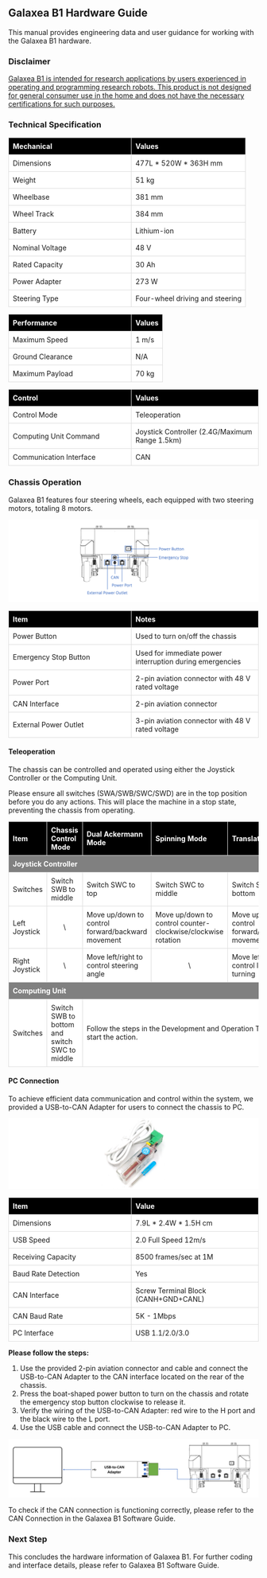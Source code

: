 ## Galaxea B1 Hardware Guide

This manual provides engineering data and user guidance for working with the Galaxea B1 hardware.

### Disclaimer

<u>Galaxea B1 is intended for research applications by users experienced in operating and programming research robots. This product is not designed for general consumer use in the home and does not have the necessary certifications for such purposes.</u>

### Technical Specification



<table style="border-collapse: collapse; width: 100%;">
    <thead>
        <tr style="background-color: black; color: white; text-align: left;">
            <th style="vertical-align: middle; padding: 8px; border: 1px solid #ddd; width: 230px;">Mechanical</th>
            <th style="vertical-align: middle; padding: 8px; border: 1px solid #ddd;">Values</th>
        </tr>
    </thead>
    <tbody>
        <tr style="background-color: white;">
            <td style="vertical-align: middle; padding: 8px; border: 1px solid #ddd;">Dimensions</td>
            <td style="vertical-align: middle; padding: 8px; border: 1px solid #ddd;">477L * 520W * 363H mm</td>
        </tr>
        <tr style="background-color: white;">
            <td style="vertical-align: middle; padding: 8px; border: 1px solid #ddd;">Weight</td>
            <td style="vertical-align: middle; padding: 8px; border: 1px solid #ddd;">51 kg</td>
        </tr>
        <tr style="background-color: white;">
            <td style="vertical-align: middle; padding: 8px; border: 1px solid #ddd;">Wheelbase</td>
            <td style="vertical-align: middle; padding: 8px; border: 1px solid #ddd;">381 mm</td>
        </tr>
        <tr style="background-color: white;">
            <td style="vertical-align: middle; padding: 8px; border: 1px solid #ddd;">Wheel Track</td>
            <td style="vertical-align: middle; padding: 8px; border: 1px solid #ddd;">384 mm</td>
        </tr>
        <tr style="background-color: white;">
            <td style="vertical-align: middle; padding: 8px; border: 1px solid #ddd;">Battery</td>
            <td style="vertical-align: middle; padding: 8px; border: 1px solid #ddd;">Lithium-ion</td>
        </tr>
        <tr style="background-color: white;">
            <td style="vertical-align: middle; padding: 8px; border: 1px solid #ddd;">Nominal Voltage</td>
            <td style="vertical-align: middle; padding: 8px; border: 1px solid #ddd;">48 V</td>
        </tr>
        <tr style="background-color: white;">
            <td style="vertical-align: middle; padding: 8px; border: 1px solid #ddd;">Rated Capacity</td>
            <td style="vertical-align: middle; padding: 8px; border: 1px solid #ddd;">30 Ah</td>
        </tr>
        <tr style="background-color: white;">
            <td style="vertical-align: middle; padding: 8px; border: 1px solid #ddd;">Power Adapter</td>
            <td style="vertical-align: middle; padding: 8px; border: 1px solid #ddd;">273 W</td>
        </tr>
        <tr style="background-color: white;">
            <td style="vertical-align: middle; padding: 8px; border: 1px solid #ddd;">Steering Type</td>
            <td style="vertical-align: middle; padding: 8px; border: 1px solid #ddd;">Four-wheel driving and steering</td>
        </tr>
    </tbody>
</table>




<table style="border-collapse: collapse; width: 100%;">
    <thead>
        <tr style="background-color: black; color: white; text-align: left;">
            <th style="vertical-align: middle; padding: 8px; border: 1px solid #ddd; width: 230px;">Performance</th>
            <th style="vertical-align: middle; padding: 8px; border: 1px solid #ddd;">Values</th>
        </tr>
    </thead>
    <tbody>
        <tr style="background-color: white;">
            <td style="vertical-align: middle; padding: 8px; border: 1px solid #ddd;">Maximum Speed</td>
            <td style="vertical-align: middle; padding: 8px; border: 1px solid #ddd;">1 m/s</td>
        </tr>
        <tr style="background-color: white;">
            <td style="vertical-align: middle; padding: 8px; border: 1px solid #ddd;">Ground Clearance</td>
            <td style="vertical-align: middle; padding: 8px; border: 1px solid #ddd;">N/A</td>
        </tr>
        <tr style="background-color: white;">
            <td style="vertical-align: middle; padding: 8px; border: 1px solid #ddd;">Maximum Payload</td>
            <td style="vertical-align: middle; padding: 8px; border: 1px solid #ddd;">70 kg</td>
        </tr>
    </tbody>
</table>


<table style="border-collapse: collapse; width: 100%;">
    <thead>
        <tr style="background-color: black; color: white; text-align: left;">
            <th style="vertical-align: middle; padding: 8px; border: 1px solid #ddd; width: 230px;">Control</th>
            <th style="vertical-align: middle; padding: 8px; border: 1px solid #ddd;">Values</th>
        </tr>
    </thead>
    <tbody>
        <tr style="background-color: white;">
            <td style="vertical-align: middle; padding: 8px; border: 1px solid #ddd;">Control Mode</td>
            <td style="vertical-align: middle; padding: 8px; border: 1px solid #ddd;">Teleoperation</td>
        </tr>
        <tr style="background-color: white;">
            <td style="vertical-align: middle; padding: 8px; border: 1px solid #ddd;">Computing Unit Command</td>
            <td style="vertical-align: middle; padding: 8px; border: 1px solid #ddd;">Joystick Controller (2.4G/Maximum Range 1.5km)</td>
        </tr>
        <tr style="background-color: white;">
            <td style="vertical-align: middle; padding: 8px; border: 1px solid #ddd;">Communication Interface</td>
            <td style="vertical-align: middle; padding: 8px; border: 1px solid #ddd;">CAN</td>
        </tr>
    </tbody>
</table>




### Chassis Operation

Galaxea B1 features four steering wheels, each equipped with two steering motors, totaling 8 motors.

![B1_hardware_ports](assets/B1_hardware_ports.png)

<table style="border-collapse: collapse; width: 100%;">
    <thead>
        <tr style="background-color: black; color: white; text-align: left;">
            <th style="vertical-align: middle; padding: 8px; border: 1px solid #ddd; width: 230px;">Item</th>
            <th style="vertical-align: middle; padding: 8px; border: 1px solid #ddd;">Notes</th>
        </tr>
    </thead>
    <tbody>
        <tr style="background-color: white; text-align: left;">
            <td style="vertical-align: middle; padding: 8px; border: 1px solid #ddd;">Power Button</td>
            <td style="vertical-align: middle; padding: 8px; border: 1px solid #ddd;">Used to turn on/off the chassis</td>
        </tr>
        <tr style="background-color: white; text-align: left;">
            <td style="vertical-align: middle; padding: 8px; border: 1px solid #ddd;">Emergency Stop Button</td>
            <td style="vertical-align: middle; padding: 8px; border: 1px solid #ddd;">Used for immediate power interruption during emergencies</td>
        </tr>
        <tr style="background-color: white; text-align: left;">
            <td style="vertical-align: middle; padding: 8px; border: 1px solid #ddd;">Power Port</td>
            <td style="vertical-align: middle; padding: 8px; border: 1px solid #ddd;">2-pin aviation connector with 48 V rated voltage</td>
        </tr>
        <tr style="background-color: white; text-align: left;">
            <td style="vertical-align: middle; padding: 8px; border: 1px solid #ddd;">CAN Interface</td>
            <td style="vertical-align: middle; padding: 8px; border: 1px solid #ddd;">2-pin aviation connector</td>
        </tr>
        <tr style="background-color: white; text-align: left;">
            <td style="vertical-align: middle; padding: 8px; border: 1px solid #ddd;">External Power Outlet</td>
            <td style="vertical-align: middle; padding: 8px; border: 1px solid #ddd;">3-pin aviation connector with 48 V rated voltage</td>
        </tr>
    </tbody>
</table>




#### Teleoperation

The chassis can be controlled and operated using either the Joystick Controller or the Computing Unit.

Please ensure all switches (SWA/SWB/SWC/SWD) are in the top position before you do any actions. This will place the machine in a stop state, preventing the chassis from operating.

<table style="border-collapse: collapse; width: 100%;">
    <thead>
        <tr style="background-color: black; color: white; text-align: left;">
            <th style="vertical-align: middle; padding: 8px; border: 1px solid #ddd; width: 150px;">Item</th>
            <th style="vertical-align: middle; padding: 8px; border: 1px solid #ddd; width: 200px;">Chassis Control Mode</th>
            <th style="vertical-align: middle; padding: 8px; border: 1px solid #ddd;">Dual Ackermann Mode</th>
            <th style="vertical-align: middle; padding: 8px; border: 1px solid #ddd;">Spinning Mode</th>
            <th style="vertical-align: middle; padding: 8px; border: 1px solid #ddd;">Translation Mode</th>
        </tr>
        <tr style="background-color: grey; color: white; text-align: left;">
            <th style="vertical-align: middle; padding: 8px; border: 1px solid #ddd;" colspan="5">Joystick Controller</th>
        </tr>
    </thead>
    <tbody>
        <tr style="background-color: white;">
            <td style="vertical-align: middle; padding: 8px; border: 1px solid #ddd;">Switches</td>
            <td style="vertical-align: middle; padding: 8px; border: 1px solid #ddd;">Switch SWB to middle</td>
            <td style="vertical-align: middle; padding: 8px; border: 1px solid #ddd;">Switch SWC to top</td>
            <td style="vertical-align: middle; padding: 8px; border: 1px solid #ddd;">Switch SWC to middle</td>
            <td style="vertical-align: middle; padding: 8px; border: 1px solid #ddd;">Switch SWC to bottom</td>
        </tr>
        <tr style="background-color: white;">
            <td style="vertical-align: middle; padding: 8px; border: 1px solid #ddd;">Left Joystick</td>
            <td style="vertical-align: middle; padding: 8px; border: 1px solid #ddd;text-align: center;">\</td>
            <td style="vertical-align: middle; padding: 8px; border: 1px solid #ddd;">Move up/down to control forward/backward movement</td>
            <td style="vertical-align: middle; padding: 8px; border: 1px solid #ddd;">Move up/down to control counter-clockwise/clockwise rotation</td>
            <td style="vertical-align: middle; padding: 8px; border: 1px solid #ddd;">Move up/down to control forward/backward movement</td>
        </tr>
        <tr style="background-color: white;">
            <td style="vertical-align: middle; padding: 8px; border: 1px solid #ddd;">Right Joystick</td>
            <td style="vertical-align: middle; padding: 8px; border: 1px solid #ddd;text-align: center;">\</td>
            <td style="vertical-align: middle; padding: 8px; border: 1px solid #ddd;">Move left/right to control steering angle</td>
            <td style="vertical-align: middle; padding: 8px; border: 1px solid #ddd;text-align: center;">\</td>
            <td style="vertical-align: middle; padding: 8px; border: 1px solid #ddd;">Move left/right to control left/right turning</td>
        </tr>
    </tbody>
    <thead>
        <tr style="background-color: grey; color: white; text-align: left;width: 150px;">
            <th style="vertical-align: middle; padding: 8px; border: 1px solid #ddd;" colspan="5">Computing Unit</th>
        </tr>
    </thead>
    <tbody>
        <tr style="background-color: white;">
            <td style="vertical-align: middle; padding: 8px; border: 1px solid #ddd;">Switches</td>
            <td style="vertical-align: middle; padding: 8px; border: 1px solid #ddd;">Switch SWB to bottom and switch SWC to middle</td>
            <td style="vertical-align: middle; padding: 8px; border: 1px solid #ddd;" colspan="3">Follow the steps in the Development and Operation Tutorials to start the action.</td>
        </tr>
    <tbody>        
</table>


#### PC Connection

To achieve efficient data communication and control within the system, we provided a USB-to-CAN Adapter for users to connect the chassis to PC.

![B1_UABCAN](assets/B1_USBCAN.png)

<table style="border-collapse: collapse; width: 100%;">
    <thead>
        <tr style="background-color: black; color: white; text-align: left;">
            <th style="vertical-align: middle; padding: 8px; border: 1px solid #ddd; width: 230px;">Item</th>
            <th style="vertical-align: middle; padding: 8px; border: 1px solid #ddd;">Value</th>
        </tr>
    </thead>
    <tbody>
        <tr style="background-color: white; text-align: left;">
            <td style="vertical-align: middle; padding: 8px; border: 1px solid #ddd;">Dimensions</td>
            <td style="vertical-align: middle; padding: 8px; border: 1px solid #ddd;">7.9L * 2.4W * 1.5H cm</td>
        </tr>
        <tr style="background-color: white; text-align: left;">
            <td style="vertical-align: middle; padding: 8px; border: 1px solid #ddd;">USB Speed</td>
            <td style="vertical-align: middle; padding: 8px; border: 1px solid #ddd;">2.0 Full Speed 12m/s</td>
        </tr>
        <tr style="background-color: white; text-align: left;">
            <td style="vertical-align: middle; padding: 8px; border: 1px solid #ddd;">Receiving Capacity</td>
            <td style="vertical-align: middle; padding: 8px; border: 1px solid #ddd;">8500 frames/sec at 1M</td>
        </tr>
        <tr style="background-color: white; text-align: left;">
            <td style="vertical-align: middle; padding: 8px; border: 1px solid #ddd;">Baud Rate Detection</td>
            <td style="vertical-align: middle; padding: 8px; border: 1px solid #ddd;">Yes</td>
        </tr>
        <tr style="background-color: white; text-align: left;">
            <td style="vertical-align: middle; padding: 8px; border: 1px solid #ddd;">CAN Interface</td>
            <td style="vertical-align: middle; padding: 8px; border: 1px solid #ddd;">Screw Terminal Block (CANH+GND+CANL)</td>
        </tr>
        <tr style="background-color: white; text-align: left;">
            <td style="vertical-align: middle; padding: 8px; border: 1px solid #ddd;">CAN Baud Rate</td>
            <td style="vertical-align: middle; padding: 8px; border: 1px solid #ddd;">5K - 1Mbps</td>
        </tr>
        <tr style="background-color: white; text-align: left;">
            <td style="vertical-align: middle; padding: 8px; border: 1px solid #ddd;">PC Interface</td>
            <td style="vertical-align: middle; padding: 8px; border: 1px solid #ddd;">USB 1.1/2.0/3.0</td>
        </tr>
    </tbody>
</table>



**Please follow the steps:**

1. Use the provided 2-pin aviation connector and cable and connect the USB-to-CAN Adapter to the CAN interface located on the rear of the chassis.
2. Press the boat-shaped power button to turn on the chassis and rotate the emergency stop button clockwise to release it.
3. Verify the wiring of the USB-to-CAN Adapter: red wire to the H port and the black wire to the L port.
4. Use the USB cable and connect the USB-to-CAN Adapter to PC.

![B1_usbcan](assets/B1_USB_CAN.png)



To check if the CAN connection is functioning correctly, please refer to the CAN Connection in the Galaxea B1 Software Guide.



### Next Step

This concludes the hardware information of Galaxea B1. For further coding and interface details, please refer to Galaxea B1 Software Guide.

